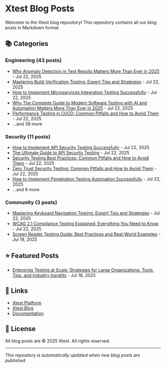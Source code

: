 # Xtest Blog Posts

Welcome to the Xtest blog repository! This repository contains all our blog posts in Markdown format.

## 📚 Categories

### Engineering (43 posts)

- [Why Anomaly Detection in Test Results Matters More Than Ever in 2025](posts/2025/2025-07-22-why-anomaly-detection-in-test-results-matters-more-than-ever-in-2025.md) - Jul 22, 2025
- [Mastering Build Verification Testing: Expert Tips and Strategies](posts/2025/2025-07-22-mastering-build-verification-testing-expert-tips-and-strategies.md) - Jul 22, 2025
- [How to Implement Microservices Integration Testing Successfully](posts/2025/2025-07-22-how-to-implement-microservices-integration-testing-successfully.md) - Jul 22, 2025
- [Why The Complete Guide to Modern Software Testing with AI and Automation Matters More Than Ever in 2025](posts/2025/2025-07-22-why-the-complete-guide-to-modern-software-testing-with-ai-and-automation-matters-more-than-ever-in-2025.md) - Jul 22, 2025
- [Performance Testing in CI/CD: Common Pitfalls and How to Avoid Them](posts/2025/2025-07-22-performance-testing-in-cicd-common-pitfalls-and-how-to-avoid-them.md) - Jul 22, 2025
- ...and 38 more

### Security (11 posts)

- [How to Implement API Security Testing Successfully](posts/2025/2025-07-22-how-to-implement-api-security-testing-successfully.md) - Jul 22, 2025
- [The Ultimate Guide to API Security Testing](posts/2025/2025-07-22-the-ultimate-guide-to-api-security-testing.md) - Jul 22, 2025
- [Security Testing Best Practices: Common Pitfalls and How to Avoid Them](posts/2025/2025-07-22-security-testing-best-practices-common-pitfalls-and-how-to-avoid-them.md) - Jul 22, 2025
- [Zero Trust Security Testing: Common Pitfalls and How to Avoid Them](posts/2025/2025-07-22-zero-trust-security-testing-common-pitfalls-and-how-to-avoid-them.md) - Jul 22, 2025
- [How to Implement Penetration Testing Automation Successfully](posts/2025/2025-07-22-how-to-implement-penetration-testing-automation-successfully.md) - Jul 22, 2025
- ...and 6 more

### Community (3 posts)

- [Mastering Keyboard Navigation Testing: Expert Tips and Strategies](posts/2025/2025-07-22-mastering-keyboard-navigation-testing-expert-tips-and-strategies.md) - Jul 22, 2025
- [WCAG 2.1 Compliance Testing Explained: Everything You Need to Know](posts/2025/2025-07-22-wcag-21-compliance-testing-explained-everything-you-need-to-know.md) - Jul 22, 2025
- [Screen Reader Testing Guide: Best Practices and Real-World Examples](posts/2025/2025-07-18-screen-reader-testing-guide-best-practices-and-real-world-examples.md) - Jul 18, 2025

## ⭐ Featured Posts

- [Enterprise Testing at Scale: Strategies for Large Organizations: Tools, Tips, and Industry Insights](posts/2025/2025-07-18-enterprise-testing-at-scale-strategies-for-large-organizations-tools-tips-and-industry-insights.md) - Jul 18, 2025

## 🔗 Links

- [Xtest Platform](https://xtest.io)
- [Xtest Blog](https://xtest.io/blog)
- [Documentation](https://xtest.io/docs)

## 📝 License

All blog posts are © 2025 Xtest. All rights reserved.

---

*This repository is automatically updated when new blog posts are published.*
